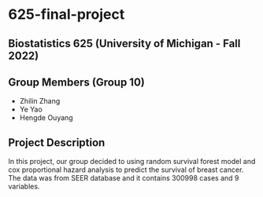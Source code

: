 # 625-final-project
## Biostatistics 625 (University of Michigan - Fall 2022)

## Group Members (Group 10)
* Zhilin Zhang
* Ye Yao
* Hengde Ouyang

## Project Description
In this project, our group decided to using random survival forest model and cox proportional hazard analysis to predict the survival of breast cancer. The data was from SEER database and it contains 300998 cases and 9 variables. 
